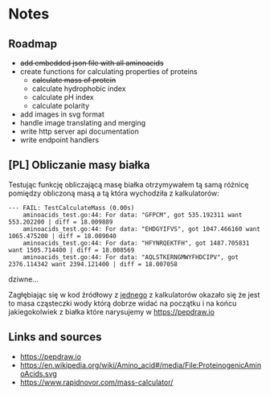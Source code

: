 # Notes

## Roadmap

- ~~add embedded json file with all aminoacids~~
- create functions for calculating properties of proteins
	- ~~calculate mass of protein~~
	- calculate hydrophobic index
	- calculate pH index
	- calculate polarity
- add images in svg format
- handle image translating and merging
- write http server api documentation
- write endpoint handlers

## [PL] Obliczanie masy białka

Testując funkcję obliczającą masę białka otrzymywałem tą samą różnicę pomiędzy obliczoną masą a tą która wychodziła z kalkulatorów:
```
--- FAIL: TestCalculateMass (0.00s)
    aminoacids_test.go:44: For data: "GFPCM", got 535.192311 want 553.202200 | diff = 18.009889
    aminoacids_test.go:44: For data: "EHDGYIFVS", got 1047.466160 want 1065.475200 | diff = 18.009040
    aminoacids_test.go:44: For data: "HFYNRQEKTFH", got 1487.705831 want 1505.714400 | diff = 18.008569
    aminoacids_test.go:44: For data: "AQLSTKERNGMWYFHDCIPV", got 2376.114342 want 2394.121400 | diff = 18.007058
```
dziwne...

Zagłębiając się w kod źródłowy z [jednego](https://www.rapidnovor.com/mass-calculator/) z kalkulatorów okazało się że jest to masa cząsteczki wody którą dobrze widać na początku i na końcu jakiegokolwiek z białka które narysujemy w <https://pepdraw.io>

## Links and sources

- <https://pepdraw.io>
- <https://en.wikipedia.org/wiki/Amino_acid#/media/File:ProteinogenicAminoAcids.svg>
- <https://www.rapidnovor.com/mass-calculator/>
